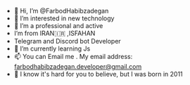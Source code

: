 - 👋 Hi, I’m @FarbodHabibzadegan
- 👀 I’m interested in new technology
- 👤 I’m a professional and active
- I’m from IRAN🇮🇷 ,ISFAHAN
- Telegram and Discord bot Developer
- 🌱 I’m currently learning Js
- 📫 You can Email me . My email address: farbodhabibzadegan.developer@gmail.com
- 🧢 I know it's hard for you to believe, but I was born in 2011

<!---
FarbodHabibzadegan/FarbodHabibzadegan is a ✨ special ✨ repository because its `README.md` (this file) appears on your GitHub profile.
You can click the Preview link to take a look at your changes.
--->
